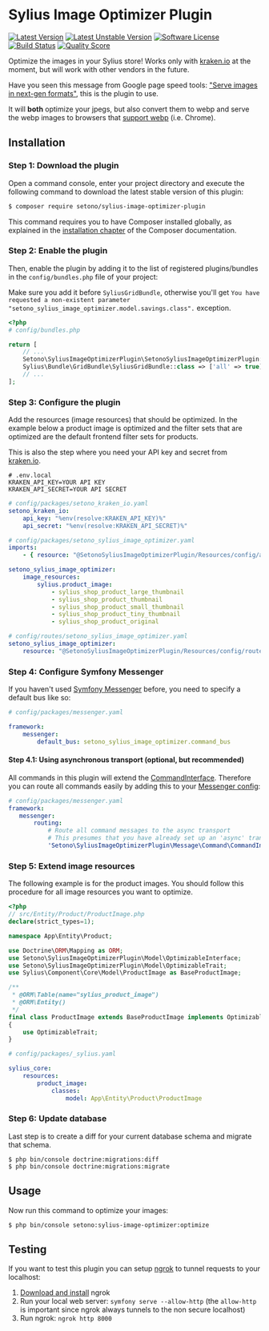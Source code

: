 # Sylius Image Optimizer Plugin

[![Latest Version][ico-version]][link-packagist]
[![Latest Unstable Version][ico-unstable-version]][link-packagist]
[![Software License][ico-license]](LICENSE)
[![Build Status][ico-github-actions]][link-github-actions]
[![Quality Score][ico-code-quality]][link-code-quality]

Optimize the images in your Sylius store! Works only with [kraken.io](https://kraken.io) at the moment, but will work with other vendors in the future.

Have you seen this message from Google page speed tools: ["Serve images in next-gen formats"](https://web.dev/uses-webp-images/), this is the plugin to use.

It will **both** optimize your jpegs, but also convert them to webp and serve the webp images to browsers that [support webp](https://developers.google.com/speed/webp/faq#which_web_browsers_natively_support_webp) (i.e. Chrome).

## Installation

### Step 1: Download the plugin

Open a command console, enter your project directory and execute the following command to download the latest stable version of this plugin:

```bash
$ composer require setono/sylius-image-optimizer-plugin
```

This command requires you to have Composer installed globally, as explained in the [installation chapter](https://getcomposer.org/doc/00-intro.md) of the Composer documentation.


### Step 2: Enable the plugin

Then, enable the plugin by adding it to the list of registered plugins/bundles
in the `config/bundles.php` file of your project:

Make sure you add it before `SyliusGridBundle`, otherwise you'll get
`You have requested a non-existent parameter "setono_sylius_image_optimizer.model.savings.class".` exception.

```php
<?php
# config/bundles.php

return [
    // ...
    Setono\SyliusImageOptimizerPlugin\SetonoSyliusImageOptimizerPlugin::class => ['all' => true],
    Sylius\Bundle\GridBundle\SyliusGridBundle::class => ['all' => true],
    // ...
];

```

### Step 3: Configure the plugin

Add the resources (image resources) that should be optimized. In the example below a product image is optimized and the
filter sets that are optimized are the default frontend filter sets for products.

This is also the step where you need your API key and secret from [kraken.io](https://kraken.io).

```text
# .env.local
KRAKEN_API_KEY=YOUR API KEY
KRAKEN_API_SECRET=YOUR API SECRET
```

```yaml
# config/packages/setono_kraken_io.yaml
setono_kraken_io:
    api_key: "%env(resolve:KRAKEN_API_KEY)%"
    api_secret: "%env(resolve:KRAKEN_API_SECRET)%"
```

```yaml
# config/packages/setono_sylius_image_optimizer.yaml
imports:
    - { resource: "@SetonoSyliusImageOptimizerPlugin/Resources/config/app/config.yaml" }

setono_sylius_image_optimizer:
    image_resources:
        sylius.product_image:
            - sylius_shop_product_large_thumbnail
            - sylius_shop_product_thumbnail
            - sylius_shop_product_small_thumbnail
            - sylius_shop_product_tiny_thumbnail
            - sylius_shop_product_original
```

```yaml
# config/routes/setono_sylius_image_optimizer.yaml
setono_sylius_image_optimizer:
    resource: "@SetonoSyliusImageOptimizerPlugin/Resources/config/routes.yaml"
```

### Step 4: Configure Symfony Messenger

If you haven't used [Symfony Messenger](https://symfony.com/doc/current/messenger.html) before, you need to specify a default bus like so:

```yaml
# config/packages/messenger.yaml

framework:
    messenger:
        default_bus: setono_sylius_image_optimizer.command_bus
```

#### Step 4.1: Using asynchronous transport (optional, but recommended)
               
All commands in this plugin will extend the [CommandInterface](src/Message/Command/CommandInterface.php).
Therefore you can route all commands easily by adding this to your [Messenger config](https://symfony.com/doc/current/messenger.html#routing-messages-to-a-transport):

```yaml
# config/packages/messenger.yaml
framework:
   messenger:
       routing:
           # Route all command messages to the async transport
           # This presumes that you have already set up an 'async' transport
           'Setono\SyliusImageOptimizerPlugin\Message\Command\CommandInterface': async
```

### Step 5: Extend image resources

The following example is for the product images. You should follow this procedure for all image resources you want to optimize.

```php
<?php
// src/Entity/Product/ProductImage.php
declare(strict_types=1);

namespace App\Entity\Product;

use Doctrine\ORM\Mapping as ORM;
use Setono\SyliusImageOptimizerPlugin\Model\OptimizableInterface;
use Setono\SyliusImageOptimizerPlugin\Model\OptimizableTrait;
use Sylius\Component\Core\Model\ProductImage as BaseProductImage;

/**
 * @ORM\Table(name="sylius_product_image")
 * @ORM\Entity()
 */
final class ProductImage extends BaseProductImage implements OptimizableInterface
{
    use OptimizableTrait;
}
```

```yaml
# config/packages/_sylius.yaml

sylius_core:
    resources:
        product_image:
            classes:
                model: App\Entity\Product\ProductImage
```

### Step 6: Update database

Last step is to create a diff for your current database schema and migrate that schema.

```
$ php bin/console doctrine:migrations:diff
$ php bin/console doctrine:migrations:migrate
```

## Usage

Now run this command to optimize your images:

```
$ php bin/console setono:sylius-image-optimizer:optimize
```

## Testing

If you want to test this plugin you can setup [ngrok](https://ngrok.com) to tunnel requests to your localhost:

1. [Download and install](https://ngrok.com/download) ngrok
2. Run your local web server: `symfony serve --allow-http` (the `allow-http` is important since ngrok always tunnels to the non secure localhost)
3. Run ngrok: `ngrok http 8000`

[ico-version]: https://poser.pugx.org/setono/sylius-image-optimizer-plugin/v/stable
[ico-unstable-version]: https://poser.pugx.org/setono/sylius-image-optimizer-plugin/v/unstable
[ico-license]: https://poser.pugx.org/setono/sylius-image-optimizer-plugin/license
[ico-github-actions]: https://github.com/Setono/SyliusImageOptimizerPlugin/workflows/build/badge.svg
[ico-code-quality]: https://img.shields.io/scrutinizer/g/Setono/SyliusImageOptimizerPlugin.svg

[link-packagist]: https://packagist.org/packages/setono/sylius-image-optimizer-plugin
[link-github-actions]: https://github.com/Setono/SyliusImageOptimizerPlugin/actions
[link-code-quality]: https://scrutinizer-ci.com/g/Setono/SyliusImageOptimizerPlugin
